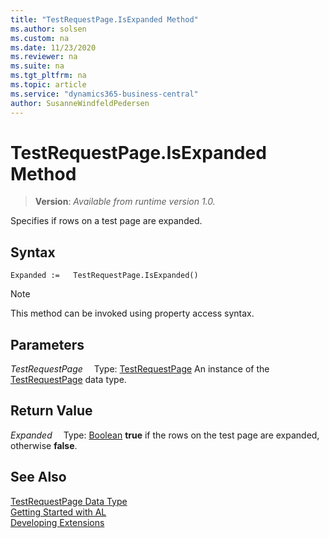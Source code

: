 ```yaml
---
title: "TestRequestPage.IsExpanded Method"
ms.author: solsen
ms.custom: na
ms.date: 11/23/2020
ms.reviewer: na
ms.suite: na
ms.tgt_pltfrm: na
ms.topic: article
ms.service: "dynamics365-business-central"
author: SusanneWindfeldPedersen
---
```

[//]: # (START>DO_NOT_EDIT)
[//]: # (IMPORTANT:Do not edit any of the content between here and the END>DO_NOT_EDIT.)
[//]: # (Any modifications should be made in the .xml files in the ModernDev repo.)
# TestRequestPage.IsExpanded Method
> **Version**: _Available from runtime version 1.0._

Specifies if rows on a test page are expanded.


## Syntax
```
Expanded :=   TestRequestPage.IsExpanded()
```
> [!NOTE]
> This method can be invoked using property access syntax.

## Parameters
*TestRequestPage*
&emsp;Type: [TestRequestPage](testrequestpage-data-type.md)
An instance of the [TestRequestPage](testrequestpage-data-type.md) data type.

## Return Value
*Expanded*
&emsp;Type: [Boolean](../boolean/boolean-data-type.md)
**true** if the rows on the test page are expanded, otherwise **false**.


[//]: # (IMPORTANT: END>DO_NOT_EDIT)
## See Also
[TestRequestPage Data Type](testrequestpage-data-type.md)  
[Getting Started with AL](../../devenv-get-started.md)  
[Developing Extensions](../../devenv-dev-overview.md)